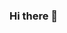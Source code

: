 ### Hi there 👋

<!--
**CARICARDBOTZ/CARICARDBOTZ** is a ✨ _special_ ✨ repository because its `README.md` (this file) appears on your GitHub profile.

"welcom" falseSELAMAT DATANG

- .help
- .menu
- .susunkata
- .afk(alasan)
- 💬 Ask me about ...
- 📫 How to reach me: ...
- 😄 Pronouns: ...
- ⚡ Fun fact:
